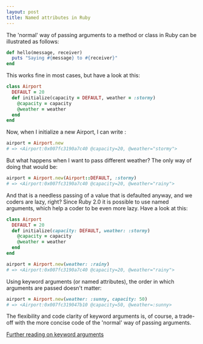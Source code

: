 ```yaml
---
layout: post
title: Named attributes in Ruby
---
```

The 'normal' way of passing arguments to a method or class in Ruby can be illustrated as follows:
```ruby
def hello(message, receiver)
  puts "Saying #{message} to #{receiver}"
end
```

This works fine in most cases, but have a look at this:

```ruby
class Airport
  DEFAULT = 20
  def initialize(capacity = DEFAULT, weather = :stormy)
    @capacity = capacity
    @weather = weather
  end
end
```
Now, when I initialize a new Airport, I can write :
```ruby
airport = Airport.new
# => <Airport:0x007fc3190a7c40 @capacity=20, @weather="stormy">
```
But what happens when I want to pass different weather? The only way of doing that would be:
```ruby
airport = Airport.new(Airport::DEFAULT, :stormy)
# => <Airport:0x007fc3190a7c40 @capacity=20, @weather="rainy">
```
And that is a needless passing of a value that is defaulted anyway, and we coders are lazy, right? Since Ruby 2.0 it is possible to use named arguments, which help a coder to be even more lazy. Have a look at this:
```ruby
class Airport
  DEFAULT = 20
  def initialize(capacity: DEFAULT, weather: :stormy)
    @capacity = capacity
    @weather = weather
  end
end

airport = Airport.new(weather: :rainy)
# => <Airport:0x007fc3190a7c40 @capacity=20, @weather="rainy">
 ```
Using keyword arguments (or named attributes), the order in which arguments are passed doesn't matter:
```ruby
airport = Airport.new(weather: :sunny, capacity: 50)
# => <Airport:0x007fc319047b10 @capacity=50, @weather=:sunny>
 ```
 The flexibility and code clarity of keyword arguments is, of course, a trade-off with the more concise code of the 'normal' way of passing arguments.

 [Further reading on keyword arguments](https://robots.thoughtbot.com/ruby-2-keyword-arguments)
